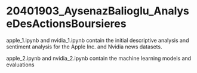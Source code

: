 # 20401903_AysenazBalioglu_AnalyseDesActionsBoursieres

apple_1.ipynb and nvidia_1.ipynb contain the initial descriptive analysis and sentiment analysis for the Apple Inc. and Nvidia news datasets.

apple_2.ipynb and nvidia_2.ipynb contain the machine learning models and evaluations
